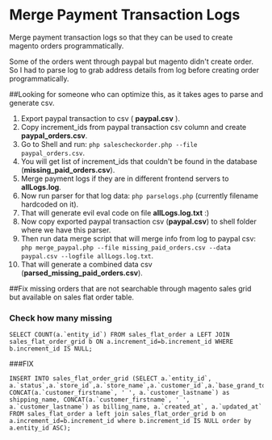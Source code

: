 Merge Payment Transaction Logs
==============================

Merge payment transaction logs so that they can be used to create magento orders programmatically.

Some of the orders went through paypal but magento didn't create order. So I had to parse log to grab address details from log before creating order programmatically.

##Looking for someone who can optimize this, as it takes ages to parse and generate csv.

1. Export paypal transaction to csv ( **paypal.csv** ).
2. Copy increment_ids from paypal transaction csv column and create **paypal_orders.csv**.
3. Go to Shell and run: `php salescheckorder.php --file paypal_orders.csv`.
4. You will get list of increment_ids that couldn't be found in the database (**missing_paid_orders.csv**).
5. Merge payment logs if they are in different frontend servers to **allLogs.log**.
6. Now run parser for that log data: `php parselogs.php` (currently filename hardcoded on it).
7. That will generate evil eval code on file  **allLogs.log.txt** :)
8. Now copy exported paypal transaction csv (**paypal.csv**) to shell folder where we have this parser.
9. Then run data merge script that will merge info from log to paypal csv: `php merge_paypal.php --file missing_paid_orders.csv --data paypal.csv --logfile allLogs.log.txt`.
10. That will generate a combined data csv (**parsed_missing_paid_orders.csv**).


##Fix missing orders that are not searchable through magento sales grid but available on sales flat order table.
### Check how many missing
```mysql
SELECT COUNT(a.`entity_id`) FROM sales_flat_order a LEFT JOIN sales_flat_order_grid b ON a.increment_id=b.increment_id WHERE b.increment_id IS NULL;
```

###FIX
```mysql
INSERT INTO sales_flat_order_grid (SELECT a.`entity_id`, a.`status`,a.`store_id`,a.`store_name`,a.`customer_id`,a.`base_grand_total`,a.`base_total_paid`,a.`grand_total`,a.`total_paid`,a.`increment_id`,a.`base_currency_code`,a.`order_currency_code`, CONCAT(a.`customer_firstname`, ' ', a.`customer_lastname`) as  shipping_name, CONCAT(a.`customer_firstname`, ' ', a.`customer_lastname`) as billing_name, a.`created_at`, a.`updated_at` FROM sales_flat_order a left join sales_flat_order_grid b on a.increment_id=b.increment_id where b.increment_id IS NULL order by a.entity_id ASC);
```
